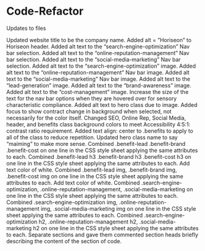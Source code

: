 # Code-Refactor

Updates to files

Updated website title to be the company name.
Added alt = ”Horiseon” to Horiseon header.
Added alt text to the “search-engine-optimization” Nav bar selection.
Added alt text to the “online-reputation-management” Nav bar selection.
Added alt text to the “social-media-marketing” Nav bar selection.
Added alt text to the “search-engine-optimization” image.
Added alt text to the “online-reputation-management” Nav bar image.
Added alt text to the “social-media-marketing” Nav bar image.
Added alt text to the “lead-generation” image.
Added alt text to the “brand-awareness” image.
Added alt text to the “cost-management” image.
Increase the size of the text for the nav bar options when they are hovered over for sensory characteristic compliance.
Added alt text to hero class due to image.
Added focus to show contract change in background when selected, not necessarily for the color itself.
Changed SEO, Online Rep, Social Media, header, and benefits class background colors to meet Accessibility 4:5:1: contrast ratio requirement.
Added text align: center to .benefits to apply to all of the class to reduce repetition.
Updated hero class name to say “maiming” to make more sense.
Combined .benefit-lead .benefit-brand .benefit-cost on one line in the CSS style sheet applying the same attributes to each.
Combined .benefit-lead h3 .benefit-brand h3 .benefit-cost h3 on one line in the CSS style sheet applying the same attributes to each. Add text color of white.
Combined .benefit-lead img, .benefit-brand img, .benefit-cost img on one line in the CSS style sheet applying the same attributes to each. Add text color of white.
Combined .search-engine-optimization, .online-reputation-management, .social-media-marketing on one line in the CSS style sheet applying the same attributes to each.
Combined .search-engine-optimization img, .online-reputation-management img, .social-media-marketing img on one line in the CSS style sheet applying the same attributes to each.
Combined .search-engine-optimization h2, .online-reputation-management h2, .social-media-marketing h2 on one line in the CSS style sheet applying the same attributes to each.
Separate sections and gave them commented section heads briefly describing the content of the section of code.
